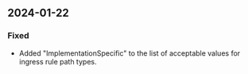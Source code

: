 ## 2024-01-22

### Fixed
- Added "ImplementationSpecific" to the list of acceptable values for ingress rule path types.

